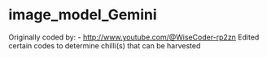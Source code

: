 # image_model_Gemini
Originally coded by: - http://www.youtube.com/@WiseCoder-rp2zn
Edited certain codes to determine chilli(s) that can be harvested
